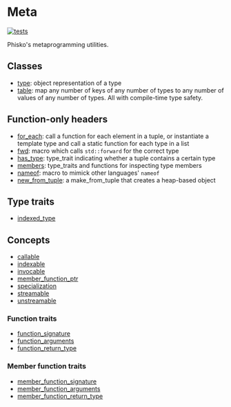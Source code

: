 # Meta

[![tests](https://github.com/phisko/meta/workflows/tests/badge.svg)](https://github.com/phisko/meta/actions/workflows/build.yml)

Phisko's metaprogramming utilities.

## Classes

* [type](putils/meta/type.md): object representation of a type
* [table](putils/meta/table.md): map any number of keys of any number of types to any number of values of any number of types. All with compile-time type safety.

## Function-only headers

* [for_each](putils/meta/for_each.md): call a function for each element in a tuple, or instantiate a template type and call a static function for each type in a list
* [fwd](putils/meta/fwd.md): macro which calls `std::forward` for the correct type
* [has_type](putils/meta/has_type.md): type_trait indicating whether a tuple contains a certain type
* [members](putils/meta/member.md): type_traits and functions for inspecting type members
* [nameof](putils/meta/nameof.md): macro to mimick other languages' `nameof`
* [new_from_tuple](putils/meta/new_from_tuple.md): a make_from_tuple that creates a heap-based object

## Type traits

* [indexed_type](putils/meta/traits/indexed_type.md)

## Concepts

* [callable](putils/meta/traits/callable.md)
* [indexable](putils/meta/concepts/indexable.md)
* [invocable](putils/meta/concepts/invocable.md)
* [member_function_ptr](putils/meta/concepts/member_function_ptr.md)
* [specialization](putils/meta/concepts/specialization.md)
* [streamable](putils/meta/concepts/streamable.md)
* [unstreamable](putils/meta/concepts/unstreamable.md)

### Function traits

* [function_signature](putils/meta/traits/function_signature.md)
* [function_arguments](putils/meta/traits/function_arguments.md)
* [function_return_type](putils/meta/traits/function_return_type.md)

### Member function traits

* [member_function_signature](putils/meta/traits/member_function_signature.md)
* [member_function_arguments](putils/meta/traits/member_function_arguments.md)
* [member_function_return_type](putils/meta/traits/member_function_return_type.md)

